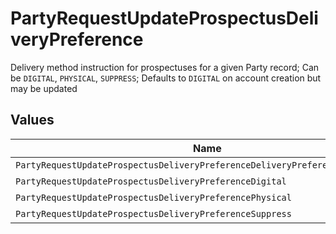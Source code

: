 # PartyRequestUpdateProspectusDeliveryPreference

Delivery method instruction for prospectuses for a given Party record; Can be `DIGITAL`, `PHYSICAL`, `SUPPRESS`; Defaults to `DIGITAL` on account creation but may be updated


## Values

| Name                                                                          | Value                                                                         |
| ----------------------------------------------------------------------------- | ----------------------------------------------------------------------------- |
| `PartyRequestUpdateProspectusDeliveryPreferenceDeliveryPreferenceUnspecified` | DELIVERY_PREFERENCE_UNSPECIFIED                                               |
| `PartyRequestUpdateProspectusDeliveryPreferenceDigital`                       | DIGITAL                                                                       |
| `PartyRequestUpdateProspectusDeliveryPreferencePhysical`                      | PHYSICAL                                                                      |
| `PartyRequestUpdateProspectusDeliveryPreferenceSuppress`                      | SUPPRESS                                                                      |